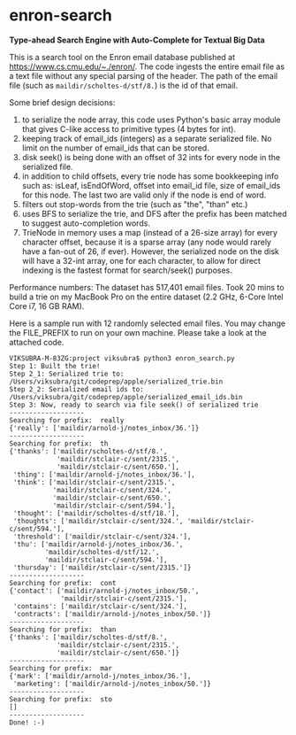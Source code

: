 # enron-search
**Type-ahead Search Engine with Auto-Complete for Textual Big Data**

This is a search tool on the Enron email database published at https://www.cs.cmu.edu/~./enron/. The code ingests the entire email file as a text file without any special parsing of the header. The path of the email file (such as `maildir/scholtes-d/stf/8.`) is the id of that email.


Some brief design decisions:
1) to serialize the node array, this code uses Python's basic array module that gives C-like access to primitive types (4 bytes for int).
2) keeping track of email_ids (integers) as a separate serialized file. No limit on the number of email_ids that can be stored.
3) disk seek() is being done with an offset of 32 ints for every node in the serialized file.
4) in addition to child offsets, every trie node has some bookkeeping info such as: isLeaf, isEndOfWord, offset into email_id file, size of email_ids for this node. The last two are valid only if the node is end of word.
5) filters out stop-words from the trie (such as "the", "than" etc.)
6) uses BFS to serialize the trie, and DFS after the prefix has been matched to suggest auto-completion words.
7) TrieNode in memory uses a map (instead of a 26-size array) for every character offset, because it is a sparse array (any node would rarely have a fan-out of 26, if ever). However, the serialized node on the disk will have a 32-int array, one for each character, to allow for direct indexing is the fastest format for search/seek() purposes.

Performance numbers: The dataset has 517,401 email files. Took 20 mins to build a trie on my MacBook Pro on the entire dataset (2.2 GHz, 6-Core Intel Core i7, 16 GB RAM).

Here is a sample run with 12 randomly selected email files. You may change the FILE_PREFIX to run on your own machine. Please take a look at the attached code.

```
VIKSUBRA-M-83ZG:project viksubra$ python3 enron_search.py
Step 1: Built the trie!
Step 2_1: Serialized trie to:  /Users/viksubra/git/codeprep/apple/serialized_trie.bin
Step 2_2: Serialized email ids to:  /Users/viksubra/git/codeprep/apple/serialized_email_ids.bin
Step 3: Now, ready to search via file seek() of serialized trie
-------------------
Searching for prefix:  really
{'really': ['maildir/arnold-j/notes_inbox/36.']}
-------------------
Searching for prefix:  th
{'thanks': ['maildir/scholtes-d/stf/8.',
            'maildir/stclair-c/sent/2315.',
            'maildir/stclair-c/sent/650.'],
 'thing': ['maildir/arnold-j/notes_inbox/36.'],
 'think': ['maildir/stclair-c/sent/2315.',
           'maildir/stclair-c/sent/324.',
           'maildir/stclair-c/sent/650.',
           'maildir/stclair-c/sent/594.'],
 'thought': ['maildir/scholtes-d/stf/18.'],
 'thoughts': ['maildir/stclair-c/sent/324.', 'maildir/stclair-c/sent/594.'],
 'threshold': ['maildir/stclair-c/sent/324.'],
 'thu': ['maildir/arnold-j/notes_inbox/36.',
         'maildir/scholtes-d/stf/12.',
         'maildir/stclair-c/sent/594.'],
 'thursday': ['maildir/stclair-c/sent/2315.']}
-------------------
Searching for prefix:  cont
{'contact': ['maildir/arnold-j/notes_inbox/50.',
             'maildir/stclair-c/sent/2315.'],
 'contains': ['maildir/stclair-c/sent/324.'],
 'contracts': ['maildir/arnold-j/notes_inbox/50.']}
-------------------
Searching for prefix:  than
{'thanks': ['maildir/scholtes-d/stf/8.',
            'maildir/stclair-c/sent/2315.',
            'maildir/stclair-c/sent/650.']}
-------------------
Searching for prefix:  mar
{'mark': ['maildir/arnold-j/notes_inbox/36.'],
 'marketing': ['maildir/arnold-j/notes_inbox/50.']}
-------------------
Searching for prefix:  sto
[]
-------------------
Done! :-)
```
